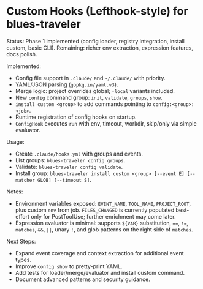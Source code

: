 # Custom Hooks (Lefthook-style) for blues-traveler

Status: Phase 1 implemented (config loader, registry integration, install custom, basic CLI). Remaining: richer env extraction, expression features, docs polish.

Implemented:
- Config file support in `.claude/` and `~/.claude/` with priority.
- YAML/JSON parsing (`gopkg.in/yaml.v3`).
- Merge logic: project overrides global; `-local` variants included.
- New `config` command group: `init`, `validate`, `groups`, `show`.
- `install custom <group>` to add commands pointing to `config:<group>:<job>`.
- Runtime registration of config hooks on startup.
- `ConfigHook` executes `run` with env, timeout, workdir, skip/only via simple evaluator.

Usage:
- Create `.claude/hooks.yml` with groups and events.
- List groups: `blues-traveler config groups`.
- Validate: `blues-traveler config validate`.
- Install group: `blues-traveler install custom <group> [--event E] [--matcher GLOB] [--timeout S]`.

Notes:
- Environment variables exposed: `EVENT_NAME`, `TOOL_NAME`, `PROJECT_ROOT`, plus custom `env` from job. `FILES_CHANGED` is currently populated best-effort only for PostToolUse; further enrichment may come later.
- Expression evaluator is minimal: supports `${VAR}` substitution, `==`, `!=`, `matches`, `&&`, `||`, unary `!`, and glob patterns on the right side of `matches`.

Next Steps:
- Expand event coverage and context extraction for additional event types.
- Improve `config show` to pretty-print YAML.
- Add tests for loader/merge/evaluator and install custom command.
- Document advanced patterns and security guidance.

